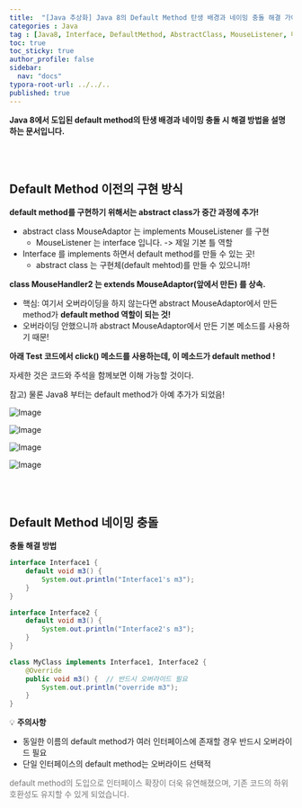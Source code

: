 ```yaml
---
title:  "[Java 추상화] Java 8의 Default Method 탄생 배경과 네이밍 충돌 해결 가이드"
categories : Java
tag : [Java8, Interface, DefaultMethod, AbstractClass, MouseListener, 다중상속]
toc: true
toc_sticky: true
author_profile: false
sidebar:
  nav: "docs"
typora-root-url: ../../..
published: true
---
```




**Java 8에서 도입된 default method의 탄생 배경과 네이밍 충돌 시 해결 방법을 설명하는 문서입니다.**

<br>

<br>

## Default Method 이전의 구현 방식

**default method를 구현하기 위해서는 abstract class가 중간 과정에 추가!**  

- abstract class MouseAdaptor 는 implements MouseListener 를 구현
  - MouseListener 는 interface 입니다. -> 제일 기본 틀 역할
- Interface 를 implements 하면서 default method를 만들 수 있는 곳!
  - abstract class 는 구현체(default mehtod)를 만들 수 있으니까!

**class MouseHandler2 는 extends MouseAdaptor(앞에서 만든) 를 상속.** 

- 핵심: 여기서 오버라이딩을 하지 않는다면 abstract MouseAdaptor에서 만든 method가 **default method 역할이 되는 것!**
- 오버라이딩 안했으니까 abstract MouseAdaptor에서 만든 기본 메소드를 사용하기 때문!

**아래 Test 코드에서 click() 메소드를 사용하는데, 이 메소드가 default method !**

자세한 것은 코드와 주석을 함께보면 이해 가능할 것이다.

참고) 물론 Java8 부터는 default method가 아예 추가가 되었음!

![Image](https://github.com/user-attachments/assets/d50c476a-ef19-4a6b-8f88-38871c5dabb0) 

![Image](https://github.com/user-attachments/assets/0ad5e85a-4cbc-4526-88e5-3d54ba0594c1)  

![Image](https://github.com/user-attachments/assets/7c51519a-59de-436a-9fc6-5f0ee6f98adf) 

![Image](https://github.com/user-attachments/assets/a5c90e21-b0ed-417e-ad9d-ab268b59a124)  

<br>

<br>

## Default Method 네이밍 충돌

**충돌 해결 방법**

```java
interface Interface1 {
    default void m3() {
        System.out.println("Interface1's m3");
    }
}

interface Interface2 {
    default void m3() {
        System.out.println("Interface2's m3");
    }
}

class MyClass implements Interface1, Interface2 {
    @Override
    public void m3() {  // 반드시 오버라이드 필요
        System.out.println("override m3");
    }
}
```

💡 **주의사항**

- 동일한 이름의 default method가 여러 인터페이스에 존재할 경우 반드시 오버라이드 필요
- 단일 인터페이스의 default method는 오버라이드 선택적

<span style="color:#777777">default method의 도입으로 인터페이스 확장이 더욱 유연해졌으며, 기존 코드의 하위 호환성도 유지할 수 있게 되었습니다.</span>
